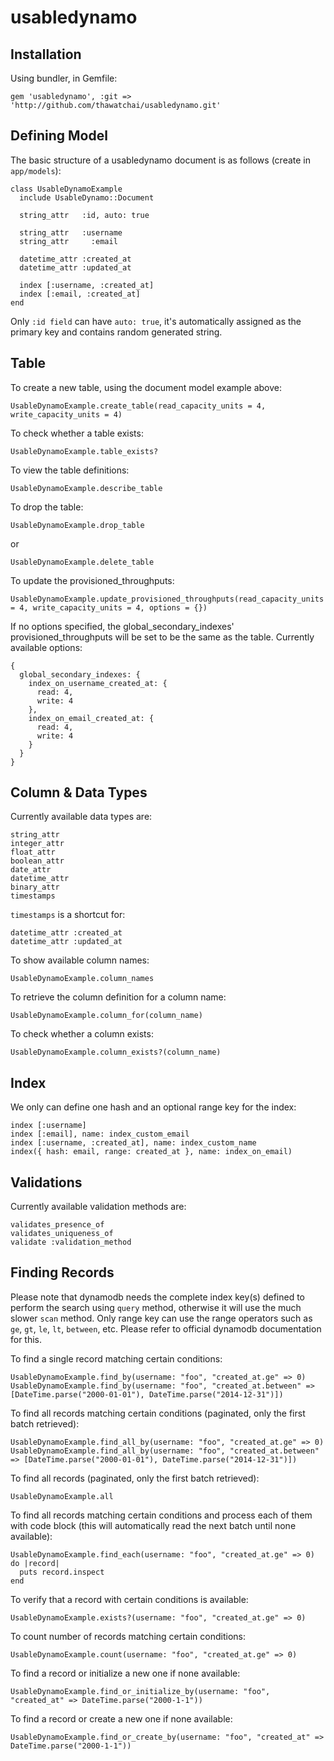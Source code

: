 usabledynamo
============


Installation
------------

Using bundler, in Gemfile:

```
gem 'usabledynamo', :git => 'http://github.com/thawatchai/usabledynamo.git'
```


Defining Model
--------------

The basic structure of a usabledynamo document is as follows (create in ```app/models```):

```
class UsableDynamoExample
  include UsableDynamo::Document

  string_attr 	:id, auto: true

  string_attr 	:username
  string_attr	  :email

  datetime_attr	:created_at
  datetime_attr :updated_at

  index [:username, :created_at]
  index [:email, :created_at]
end

```

Only ```:id field``` can have ```auto: true```, it's automatically assigned as the primary key and contains random generated string.


Table
-----

To create a new table, using the document model example above:
```
UsableDynamoExample.create_table(read_capacity_units = 4, write_capacity_units = 4)
```

To check whether a table exists:
```
UsableDynamoExample.table_exists?
```

To view the table definitions:
```
UsableDynamoExample.describe_table
```

To drop the table:
```
UsableDynamoExample.drop_table
```
or
```
UsableDynamoExample.delete_table
```

To update the provisioned_throughputs:
```
UsableDynamoExample.update_provisioned_throughputs(read_capacity_units = 4, write_capacity_units = 4, options = {})
```
If no options specified, the global_secondary_indexes' provisioned_throughputs will be set to be the same as the table.
Currently available options:
```
{
  global_secondary_indexes: {
    index_on_username_created_at: {
      read: 4,
      write: 4
    },
    index_on_email_created_at: {
      read: 4,
      write: 4
    }    
  }
}
```


Column & Data Types
-------------------

Currently available data types are:
```
string_attr
integer_attr
float_attr
boolean_attr
date_attr
datetime_attr
binary_attr
timestamps
```

```timestamps``` is a shortcut for:
```
datetime_attr :created_at
datetime_attr :updated_at
```

To show available column names:
```
UsableDynamoExample.column_names
```

To retrieve the column definition for a column name:
```
UsableDynamoExample.column_for(column_name)
```

To check whether a column exists:
```
UsableDynamoExample.column_exists?(column_name)
```


Index
-----

We only can define one hash and an optional range key for the index:
```
index [:username]
index [:email], name: index_custom_email
index [:username, :created_at], name: index_custom_name
index({ hash: email, range: created_at }, name: index_on_email)
```


Validations
-----------

Currently available validation methods are:
```
validates_presence_of
validates_uniqueness_of
validate :validation_method
```


Finding Records
---------------

Please note that dynamodb needs the complete index key(s) defined to perform the search using ```query``` method, otherwise it will use the much slower ```scan``` method. Only range key can use the range operators such as ```ge```, ```gt```, ```le```, ```lt```, ```between```, etc. Please refer to official dynamodb documentation for this.

To find a single record matching certain conditions:
```
UsableDynamoExample.find_by(username: "foo", "created_at.ge" => 0)
UsableDynamoExample.find_by(username: "foo", "created_at.between" => [DateTime.parse("2000-01-01"), DateTime.parse("2014-12-31")])
```

To find all records matching certain conditions (paginated, only the first batch retrieved):
```
UsableDynamoExample.find_all_by(username: "foo", "created_at.ge" => 0)
UsableDynamoExample.find_all_by(username: "foo", "created_at.between" => [DateTime.parse("2000-01-01"), DateTime.parse("2014-12-31")])
```

To find all records (paginated, only the first batch retrieved):
```
UsableDynamoExample.all
```

To find all records matching certain conditions and process each of them with code block (this will automatically read the next batch until none available):
```
UsableDynamoExample.find_each(username: "foo", "created_at.ge" => 0) do |record|
  puts record.inspect
end
```

To verify that a record with certain conditions is available:
```
UsableDynamoExample.exists?(username: "foo", "created_at.ge" => 0)
```

To count number of records matching certain conditions:
```
UsableDynamoExample.count(username: "foo", "created_at.ge" => 0)
```

To find a record or initialize a new one if none available:
```
UsableDynamoExample.find_or_initialize_by(username: "foo", "created_at" => DateTime.parse("2000-1-1"))
```

To find a record or create a new one if none available:
```
UsableDynamoExample.find_or_create_by(username: "foo", "created_at" => DateTime.parse("2000-1-1"))

```
